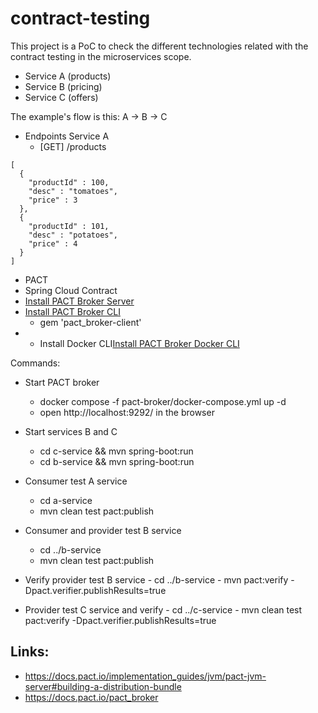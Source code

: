 # contract-testing

This project is a PoC to check the different technologies related with the contract testing in the microservices scope.

* Service A (products)
* Service B (pricing)
* Service C (offers)

The example's flow is this:
A -> B -> C

- Endpoints Service A
  * [GET] /products
```
[
  {
    "productId" : 100,
    "desc" : "tomatoes",
    "price" : 3
  },
  {
    "productId" : 101,
    "desc" : "potatoes",
    "price" : 4
  }
]
```

- PACT
- Spring Cloud Contract
- [Install PACT Broker Server](./pact-broker/README.md)
- [Install PACT Broker CLI](https://docs.pact.io/pact_broker/client_cli/readme)
  - gem 'pact_broker-client'
- * Install Docker CLI[Install PACT Broker Docker CLI](https://docs.pact.io/pact_broker/client_cli/readme)

Commands:
  * Start PACT broker
    - docker compose -f pact-broker/docker-compose.yml up -d 
    - open http://localhost:9292/ in the browser

  * Start services B and C
    - cd c-service && mvn spring-boot:run
    - cd b-service && mvn spring-boot:run

  * Consumer test A service
    - cd a-service
    - mvn clean test pact:publish
    
  * Consumer and provider test B service
    - cd ../b-service
    - mvn clean test pact:publish
    
  *  Verify provider test B service
    - cd ../b-service
    - mvn pact:verify -Dpact.verifier.publishResults=true

  *  Provider test C service and verify
    - cd ../c-service
    - mvn clean test pact:verify -Dpact.verifier.publishResults=true

  

## Links:
  
  - https://docs.pact.io/implementation_guides/jvm/pact-jvm-server#building-a-distribution-bundle
  - https://docs.pact.io/pact_broker
